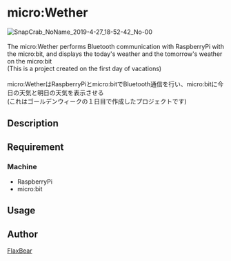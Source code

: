 micro:Wether
====
![SnapCrab_NoName_2019-4-27_18-52-42_No-00](https://user-images.githubusercontent.com/22972451/56873863-60894100-6a70-11e9-95fe-cb738aea2648.png)<br>
<br>
The micro:Wether performs Bluetooth communication with RaspberryPi with the micro:bit, and displays the today's weather and the tomorrow's weather on the micro:bit<br>
(This is a project created on the first day of vacations)
<br><br>
micro:WetherはRaspberryPiとmicro:bitでBluetooth通信を行い、micro:bitに今日の天気と明日の天気を表示させる<br>
(これはゴールデンウィークの１日目で作成したプロジェクトです)

## Description


## Requirement
<h3>Machine</h3>
<ul>
	<li>RaspberryPi</li>
	<li>micro:bit</li>
</ul>

## Usage

## Author
[FlaxBear](https://github.com/FlaxBear)
